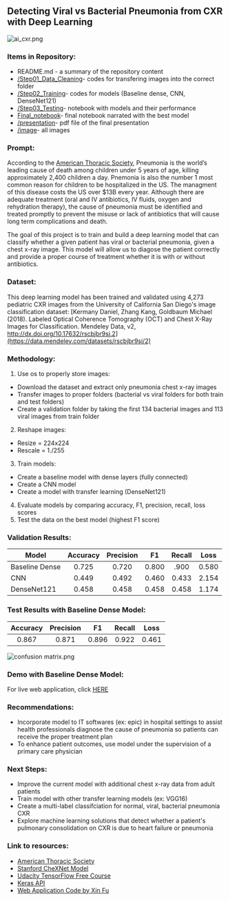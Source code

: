 ## Detecting Viral vs Bacterial Pneumonia from CXR with Deep Learning

![ai_cxr.png](https://github.com/viviandng/capstone1/blob/master/images/ai_cxr.png)

### Items in Repository:

- README.md - a summary of the repository content
- [/Step01_Data_Cleaning](https://github.com/viviandng/capstone1/tree/master/Step01_Data_Cleaning)- codes for transfering images into the correct folder
- [/Step02_Training](https://github.com/viviandng/capstone1/tree/master/Step02_Training)- codes for models (Baseline dense, CNN, DenseNet121) 
- [/Step03_Testing](https://github.com/viviandng/capstone1/tree/master/Step03_Testing)- notebook with models and their performance
- [Final_notebook](https://github.com/viviandng/capstone1/blob/master/Final_notebook.ipynb)- final notebook narrated with the best model 
- [/presentation](https://github.com/viviandng/capstone1/tree/master/presentation)- pdf file of the final presentation
- [/image](https://github.com/viviandng/capstone1/tree/master/images)- all images 

### Prompt:

According to the [American Thoracic Society](https://www.thoracic.org/patients/patient-resources/resources/top-pneumonia-facts.pdf), Pneumonia is the world’s leading cause of death among children under 5 years of age, killing approximately 2,400 children a day. Pnemonia is also the number 1 most common reason for children to be hospitalized in the US. The managment of this disease costs the US over $13B every year. Although there are adequate treatment (oral and IV antibiotics, IV fluids, oxygen and rehydration therapy), the cause of pneumonia must be identified and treated promptly to prevent the misuse or lack of antibiotics that will cause long term complications and death. </br>

The goal of this project is to train and build a deep learning model that can classify whether a given patient has viral or bacterial pneumonia, given a chest x-ray image. This model will allow us to diagose the patient correctly and provide a proper course of treatment whether it is with or without antibiotics.

### Dataset:

This deep learning model has been trained and validated using 4,273 pediatric CXR images from the University of California San Diego's image classification dataset: [Kermany Daniel, Zhang Kang, Goldbaum Michael (2018). Labeled Optical Coherence Tomography (OCT) and Chest X-Ray Images for Classification. Mendeley Data, v2, http://dx.doi.org/10.17632/rscbjbr9sj.2](https://data.mendeley.com/datasets/rscbjbr9sj/2)

### Methodology:

1.	Use os to properly store images:
   - Download the dataset and extract only pneumonia chest x-ray images 
   - Transfer images to proper folders (bacterial vs viral folders for both train and test folders)
   - Create a validation folder by taking the first 134 bacterial images and 113 viral images from train folder
2.	Reshape images:
   - Resize = 224x224 
   - Rescale = 1./255
3.	Train models:
   - Create a baseline model with dense layers (fully connected)
   - Create a CNN model
   - Create a model with transfer learning (DenseNet121)
4.	Evaluate models by comparing accuracy, F1, precision, recall, loss scores
5.	Test the data on the best model (highest F1 score)

### Validation Results:

| Model          | Accuracy | Precision |  F1   | **Recall** | Loss  |
| -------------- | :------: | :-------: | :---: | :--------: | ----- |
| Baseline Dense |  0.725   |   0.720   | 0.800 |    .900    | 0.580 |
| CNN            |  0.449   |   0.492   | 0.460 |   0.433    | 2.154 |
| DenseNet121    |  0.458   |   0.458   | 0.458 |   0.458    | 1.174 |

### Test Results with Baseline Dense Model:

| Accuracy | Precision |  F1   | **Recall** | Loss  |
| :------: | :-------: | :---: | :--------: | ----- |
|  0.867   |   0.871   | 0.896 |    0.922   | 0.461 |

![confusion matrix.png](https://github.com/viviandng/capstone1/blob/master/images/confusion_matrix.png)

### Demo with Baseline Dense Model:

For live web application, click [HERE](http://52.90.15.79:5000/)

### Recommendations:

- Incorporate model to IT softwares (ex: epic) in hospital settings to assist health professionals diagnose the cause of pneumonia so patients can receive the proper treatment plan
- To enhance patient outcomes, use model under the supervision of a primary care physician 

### Next Steps:

- Improve the current model with additional chest x-ray data from adult patients 
- Train model with other transfer learning models (ex: VGG16)
- Create a multi-label classifciation for normal, viral, bacterial pneumonia CXR
- Explore machine learning solutions that detect whether a patient's pulmonary consolidation on CXR is due to heart failure or pneumonia

### Link to resources:
- [American Thoracic Society](https://www.thoracic.org/professionals/career-development/residents-medical-students/ats-reading-list/adult/pneumonia.php)
- [Stanford CheXNet Model](https://stanfordmlgroup.github.io/projects/chexnet/)
- [Udacity TensorFlow Free Course](https://www.udacity.com/course/intro-to-tensorflow-for-deep-learning--ud187)
- [Keras API](https://keras.io/api/)
- [Web Application Code by Xin Fu](https://github.com/mtobeiyf/keras-flask-deploy-web-app) 
